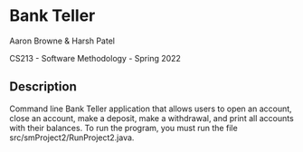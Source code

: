 Bank Teller
===========

Aaron Browne & Harsh Patel

CS213 - Software Methodology - Spring 2022

Description
-----------

Command line Bank Teller application that allows users to open an account, close an account, make a deposit, make a withdrawal, and print all accounts with their balances. To run the program, you must run the file src/smProject2/RunProject2.java.
